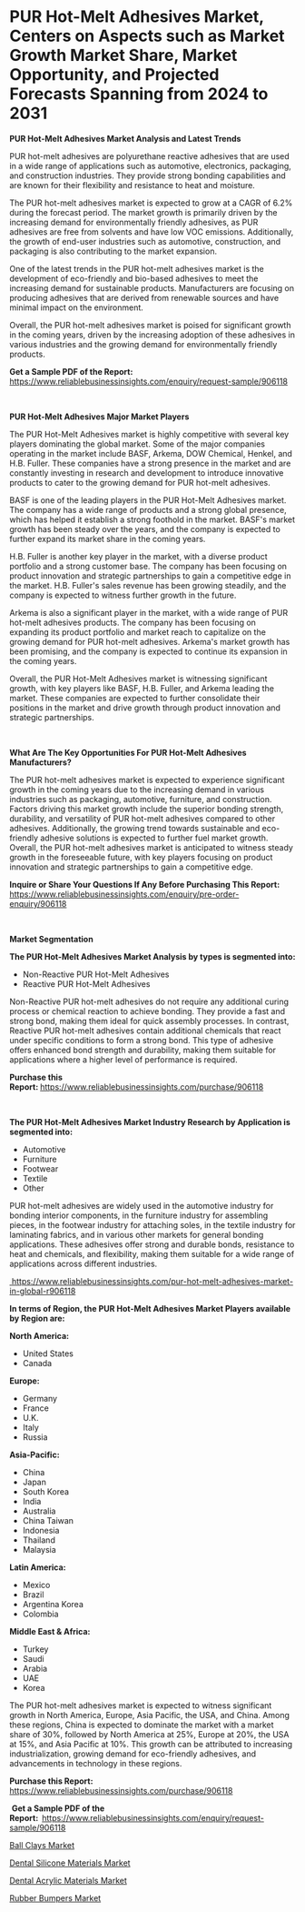 <p><h1>PUR Hot-Melt Adhesives Market, Centers on Aspects such as Market Growth Market Share, Market Opportunity, and Projected Forecasts Spanning from 2024 to 2031</h1></p><p><strong>PUR Hot-Melt Adhesives Market Analysis and Latest Trends</strong></p>
<p><p>PUR hot-melt adhesives are polyurethane reactive adhesives that are used in a wide range of applications such as automotive, electronics, packaging, and construction industries. They provide strong bonding capabilities and are known for their flexibility and resistance to heat and moisture.</p><p>The PUR hot-melt adhesives market is expected to grow at a CAGR of 6.2% during the forecast period. The market growth is primarily driven by the increasing demand for environmentally friendly adhesives, as PUR adhesives are free from solvents and have low VOC emissions. Additionally, the growth of end-user industries such as automotive, construction, and packaging is also contributing to the market expansion.</p><p>One of the latest trends in the PUR hot-melt adhesives market is the development of eco-friendly and bio-based adhesives to meet the increasing demand for sustainable products. Manufacturers are focusing on producing adhesives that are derived from renewable sources and have minimal impact on the environment.</p><p>Overall, the PUR hot-melt adhesives market is poised for significant growth in the coming years, driven by the increasing adoption of these adhesives in various industries and the growing demand for environmentally friendly products.</p></p>
<p><strong>Get a Sample PDF of the Report:&nbsp;</strong> <a href="https://www.reliablebusinessinsights.com/enquiry/request-sample/906118">https://www.reliablebusinessinsights.com/enquiry/request-sample/906118</a></p>
<p>&nbsp;</p>
<p><strong>PUR Hot-Melt Adhesives Major Market Players</strong></p>
<p><p>The PUR Hot-Melt Adhesives market is highly competitive with several key players dominating the global market. Some of the major companies operating in the market include BASF, Arkema, DOW Chemical, Henkel, and H.B. Fuller. These companies have a strong presence in the market and are constantly investing in research and development to introduce innovative products to cater to the growing demand for PUR hot-melt adhesives.</p><p>BASF is one of the leading players in the PUR Hot-Melt Adhesives market. The company has a wide range of products and a strong global presence, which has helped it establish a strong foothold in the market. BASF's market growth has been steady over the years, and the company is expected to further expand its market share in the coming years.</p><p>H.B. Fuller is another key player in the market, with a diverse product portfolio and a strong customer base. The company has been focusing on product innovation and strategic partnerships to gain a competitive edge in the market. H.B. Fuller's sales revenue has been growing steadily, and the company is expected to witness further growth in the future.</p><p>Arkema is also a significant player in the market, with a wide range of PUR hot-melt adhesives products. The company has been focusing on expanding its product portfolio and market reach to capitalize on the growing demand for PUR hot-melt adhesives. Arkema's market growth has been promising, and the company is expected to continue its expansion in the coming years.</p><p>Overall, the PUR Hot-Melt Adhesives market is witnessing significant growth, with key players like BASF, H.B. Fuller, and Arkema leading the market. These companies are expected to further consolidate their positions in the market and drive growth through product innovation and strategic partnerships.</p></p>
<p>&nbsp;</p>
<p><strong>What Are The Key Opportunities For PUR Hot-Melt Adhesives Manufacturers?</strong></p>
<p><p>The PUR hot-melt adhesives market is expected to experience significant growth in the coming years due to the increasing demand in various industries such as packaging, automotive, furniture, and construction. Factors driving this market growth include the superior bonding strength, durability, and versatility of PUR hot-melt adhesives compared to other adhesives. Additionally, the growing trend towards sustainable and eco-friendly adhesive solutions is expected to further fuel market growth. Overall, the PUR hot-melt adhesives market is anticipated to witness steady growth in the foreseeable future, with key players focusing on product innovation and strategic partnerships to gain a competitive edge.</p></p>
<p><strong>Inquire or Share Your Questions If Any Before Purchasing This Report:</strong> <a href="https://www.reliablebusinessinsights.com/enquiry/pre-order-enquiry/906118">https://www.reliablebusinessinsights.com/enquiry/pre-order-enquiry/906118</a></p>
<p>&nbsp;</p>
<p><strong>Market Segmentation</strong></p>
<p><strong>The PUR Hot-Melt Adhesives Market Analysis by types is segmented into:</strong></p>
<p><ul><li>Non-Reactive PUR Hot-Melt Adhesives</li><li>Reactive PUR Hot-Melt Adhesives</li></ul></p>
<p><p>Non-Reactive PUR hot-melt adhesives do not require any additional curing process or chemical reaction to achieve bonding. They provide a fast and strong bond, making them ideal for quick assembly processes. In contrast, Reactive PUR hot-melt adhesives contain additional chemicals that react under specific conditions to form a strong bond. This type of adhesive offers enhanced bond strength and durability, making them suitable for applications where a higher level of performance is required.</p></p>
<p><strong>Purchase this Report:&nbsp;</strong><a href="https://www.reliablebusinessinsights.com/purchase/906118">https://www.reliablebusinessinsights.com/purchase/906118</a></p>
<p>&nbsp;</p>
<p><strong>The PUR Hot-Melt Adhesives Market Industry Research by Application is segmented into:</strong></p>
<p><ul><li>Automotive</li><li>Furniture</li><li>Footwear</li><li>Textile</li><li>Other</li></ul></p>
<p><p>PUR hot-melt adhesives are widely used in the automotive industry for bonding interior components, in the furniture industry for assembling pieces, in the footwear industry for attaching soles, in the textile industry for laminating fabrics, and in various other markets for general bonding applications. These adhesives offer strong and durable bonds, resistance to heat and chemicals, and flexibility, making them suitable for a wide range of applications across different industries.</p></p>
<p><a href="https://www.reliablebusinessinsights.com/pur-hot-melt-adhesives-market-in-global-r906118">&nbsp;https://www.reliablebusinessinsights.com/pur-hot-melt-adhesives-market-in-global-r906118</a></p>
<p><strong>In terms of Region, the PUR Hot-Melt Adhesives Market Players available by Region are:</strong></p>
<p>
    <p> <strong> North America: </strong>
        <ul>
            <li>United States</li>
            <li>Canada</li>
        </ul>
        </p> 
    <p> <strong> Europe: </strong>
        <ul>
            <li>Germany</li>
            <li>France</li>
            <li>U.K.</li>
            <li>Italy</li>
            <li>Russia</li>
        </ul>
        </p> 
    <p> <strong> Asia-Pacific: </strong>
        <ul>
            <li>China</li>
            <li>Japan</li>
            <li>South Korea</li>
            <li>India</li>
            <li>Australia</li>
            <li>China Taiwan</li>
            <li>Indonesia</li>
            <li>Thailand</li>
            <li>Malaysia</li>
        </ul>
        </p> 
    <p> <strong> Latin America: </strong>
        <ul>
            <li>Mexico</li>
            <li>Brazil</li>
            <li>Argentina Korea</li>
            <li>Colombia</li>
        </ul>
        </p> 
    <p> <strong> Middle East & Africa: </strong>
        <ul>
            <li>Turkey</li>
            <li>Saudi</li>
            <li>Arabia</li>
            <li>UAE</li>
            <li>Korea</li>
        </ul>
    </p>
    </p>
<p><p>The PUR hot-melt adhesives market is expected to witness significant growth in North America, Europe, Asia Pacific, the USA, and China. Among these regions, China is expected to dominate the market with a market share of 30%, followed by North America at 25%, Europe at 20%, the USA at 15%, and Asia Pacific at 10%. This growth can be attributed to increasing industrialization, growing demand for eco-friendly adhesives, and advancements in technology in these regions.</p></p>
<p><strong>Purchase this Report: </strong><a href="https://www.reliablebusinessinsights.com/purchase/906118">https://www.reliablebusinessinsights.com/purchase/906118</a></p>
<p>&nbsp;<strong>Get a Sample PDF of the Report:&nbsp;&nbsp;</strong><a href="https://www.reliablebusinessinsights.com/enquiry/request-sample/906118">https://www.reliablebusinessinsights.com/enquiry/request-sample/906118</a></p>
<p><strong></strong></p>
<p><p><a href="https://medium.com/@alyciaebert/ball-clays-market-size-growth-trends-statistics-forecasts-2024-2031-4c44429f2e00">Ball Clays Market</a></p><p><a href="https://github.com/hskmn/Market-Research-Report-List-1/blob/main/dental-silicone-materials-market.md">Dental Silicone Materials Market</a></p><p><a href="https://github.com/caylechardson65746/Market-Research-Report-List-1/blob/main/dental-acrylic-materials-market.md">Dental Acrylic Materials Market</a></p><p><a href="https://medium.com/@stephaniewynterk14/rubber-bumpers-market-size-share-trends-analysis-report-by-product-sbr-rubber-bumpers-neoprene-9cb7fe5cc4f5">Rubber Bumpers Market</a></p></p>